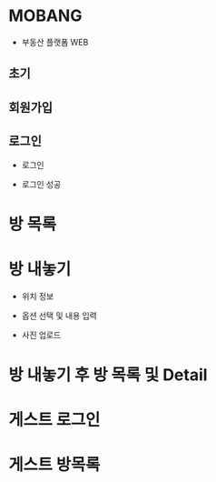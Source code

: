 # MOBANG <br>
- 부동산 플랫폼 WEB

## 초기

## 회원가입

## 로그인
- 로그인

- 로그인 성공 

# 방 목록

# 방 내놓기

- 위치 정보

- 옵션 선택 및 내용 입력
 
- 사진 업로드

# 방 내놓기 후 방 목록 및 Detail

# 게스트 로그인

# 게스트 방목록
